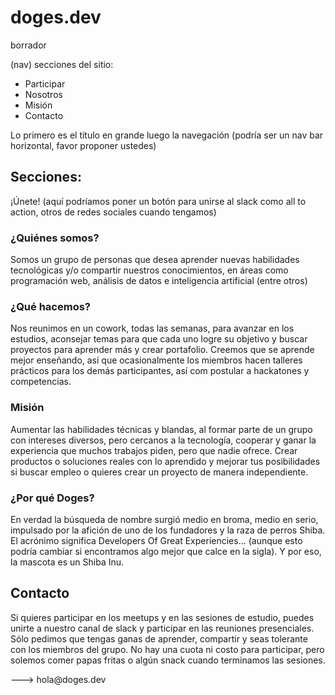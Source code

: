 # doges.dev
borrador

(nav) secciones del sitio:
- Participar <!-- (call to action) -->
- Nosotros
- Misión
- Contacto

Lo primero es el título en grande
luego la navegación (podría ser un nav bar horizontal, favor proponer ustedes)

## Secciones:
¡Únete!
(aquí podríamos poner un botón para unirse al slack como all to action, otros de redes sociales cuando tengamos)



### ¿Quiénes somos?
Somos un grupo de personas que desea aprender nuevas habilidades tecnológicas y/o compartir nuestros conocimientos, en áreas como programación web, análisis de datos e inteligencia artificial (entre otros)

### ¿Qué hacemos?
Nos reunimos en un cowork, todas las semanas, para avanzar en los estudios, aconsejar temas para que cada uno logre su objetivo y buscar proyectos para aprender más y crear portafolio. Creemos que se aprende mejor enseñando, así que ocasionalmente los miembros hacen talleres prácticos para los demás participantes, así com postular a hackatones y competencias.

### Misión
Aumentar las habilidades técnicas y blandas, al formar parte de un grupo con intereses diversos, pero cercanos a la tecnología, cooperar y ganar la experiencia que muchos trabajos piden, pero que nadie ofrece. Crear productos o soluciones reales con lo aprendido y mejorar tus posibilidades si buscar empleo o quieres crear un proyecto de manera independiente.

### ¿Por qué Doges?
En verdad la búsqueda de nombre surgió medio en broma, medio en serio, impulsado por la afición de uno de los fundadores y la raza de perros Shiba. El acrónimo significa Developers Of Great Experiencies... (aunque esto podría cambiar si encontramos algo mejor que calce en la sigla). Y por eso, la mascota es un Shiba Inu.


## Contacto

Si quieres participar en los meetups y en las sesiones de estudio, puedes unirte a nuestro canal de slack y participar en las reuniones presenciales. Sólo pedimos que tengas ganas de aprender, compartir y seas tolerante con los miembros del grupo. No hay una cuota ni costo para participar, pero solemos comer papas fritas o algún snack cuando terminamos las sesiones.

<Boton Slack>
<Icono correo> ---> hola@doges.dev

